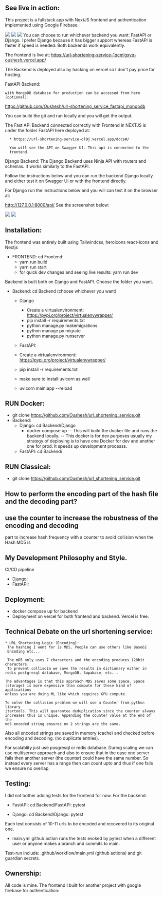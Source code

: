 ## See live in action:
   This project is a fullstack app with NextJS frontend and
   authentication implemented using Google Firebase.
   
   ![](Frontend/docs/encoded_frontend.png)
   ![](Frontend/docs/decoded_frontend.png)
   ![](Frontend/docs/frontend_decoded.png)
   You can choose to run whichever backend you want: FastAPI or Django.
   I prefer Django because it has bigger support whereas FastAPI is faster
   if speed is needed. Both backends work equivalently.

   The frontend is live at: 
   https://url-shortening-service-1qcmlgxyq-oushesh.vercel.app/
   
   The Backend is deployed also by hacking on vercel so I don't 
   pay price for hosting.
   
   FastAPI Backend:
   
    with MongoDB database for production can be accessed from here (optional):
   https://github.com/Oushesh/url-shortening_service_fastapi_mongodb

   You can build the git and run locally and you will get the output.

   The Fast API Backend connected correctly with Frontend in NEXTJS 
   is under the folder FastAPI here deployed at: 
   
      * https://url-shortening-service-ol9j.vercel.app/docs#/

      You will see the API on Swagger UI. This api is connected to the 
      frontend.

   Django Backend:
   The Django Backend uses Ninja API with routers and schemas.
   It works similarly to the FastAPI.

   Follow the instructions below and you can run the backend Django locally
   and either test it on Swagger UI or with the frontend directly.

   For Django run the instructions below and you will can test it 
   on the browser at:

   http://127.0.0.1:8000/api/
   See the screenshot below:

   ![](Backend/Django/docs/decode.png)
   ![](Backend/Django/docs/encode.png)
  
## Installation:
   The frontend was entirely built using Tailwindcss, heroicons
   react-icons and Nextjs

   * FRONTEND:
      cd Frontend: 
      * yarn run build
      * yarn run start
      * for quick dev changes and seeing live results: yarn run dev
   
   Backend is built both on Django and FastAPI. Choose the folder
   you want. 

   * Backend: 
      cd Backend (choose whichever you want)
       * Django
         * Create a virtualenvironment: https://pypi.org/project/virtualenvwrapper/
         * pip install -r requirements.txt
         * python manage.py makemigrations
         * python manage.py migrate
         * python manage.py runserver

      * FastAPI:
       * Create a virtualenvironment: https://pypi.org/project/virtualenvwrapper/
       * pip install -r requirements.txt
       * make sure to install uvicorn as well
       * uvicorn main:app --reload
       
## RUN Docker: 
   * git clone https://github.com/Oushesh/url_shortening_service.git
   * Backend: 
     * Django: cd Backend/Django
       * docker compose up 
            -- This will build the docker file and runs the backend locally.
            -- This docker is for dev purposes usually my strategy of deploying is
               to have one Docker for dev and another one for prod. It speeds up
               development processs. 
      * FastAPI: cd Backend/

## RUN Classical:
   * git clone https://github.com/Oushesh/url_shortening_service.git
   
## How to perform the encoding part of the hash file and the decoding part?

## use the counter to increase the robustness of the encoding and decoding 
   part to increase hash frequency with a counter to avoid collision when the Hash MD5 is 

## My Development Philosophy and Style.
   CI/CD pipeline 
   * Django:    
   * FastAPI:

## Deployment:
   * docker compose up for backend
   *  Deployment on vercel for both frontend and backend.
      Vercel is free.
 
## Technical Debate on the url shortening service:
    * URL Shortening Logic (Encoding):
     The hashing I went for is MD5. People can use others like Base62 
     Encoding etc...

     The mD5 only uses 7 characters and the encoding produces 128bit characters. 
     To prevent collisoin we save the results in dictionary either in redis postgresql database, MongoDB, Supabase, etc...

    The advantages is that this approach MD5 saves some space. Space
    (storage) is more expensive than compute for these kind of applications
    unless you are doing ML like which requires GPU compute.

    To solve the collision problem we will use a Counter from python library
    itertools. This will guarantee deduplication since the counter always 
    increases thus is unique. Appending the counter value at the end of the 
    md5 encoded string ensures no 2 strings are the same. 

   Also all encoded strings are saved in memory (cache) and checked
   before encoding and decoding. (no duplicate entries). 
   
   For scalablity just use posgresql or redis database. During scaling
   we can use multiserver approach and also to ensure that in the 
   case one server fails  then another server (the counter) could
   have the same number. So instead every server has a range then can count
   upto and thus if one fails we ensure no overlap.

## Testing:
   I did not bother adding tests for the frontend for now.
   For the backend:
   * FastAPI: 
      cd Backend/FastAPI:
      pytest
   
   * Django:
     cd Backend/Django:
     pytest
   
   Each test consists of 10-11 urls to be encoded and recovered to its original one.

   * main.yml github action runs the tests evoked by pytest when a different user or anyone makes a branch and commits to main.

   Test-run include: .github/workflow/main.yml (github actions)
   and git guardian secrets.

## Ownership:
   All code is mine. The frontend I built for another project with 
   google firebase for authentication: 
   

   